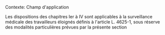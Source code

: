 Contexte: Champ d'application

Les dispositions des chapitres Ier à IV sont applicables à la surveillance médicale des travailleurs éloignés définis à l'article L. 4625-1, sous réserve des modalités particulières prévues par la présente section